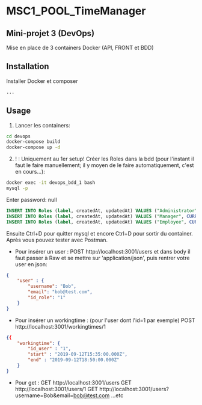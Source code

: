 # MSC1_POOL_TimeManager
## Mini-projet 3 (DevOps)

Mise en place de 3 containers Docker (API, FRONT et BDD)

## Installation

Installer Docker et composer

```bash
...
```

## Usage


1. Lancer les containers:
```bash
cd devops
docker-compose build
docker-compose up -d
```
2. ! : Uniquement au 1er setup!
Créer les Roles dans la bdd (pour l'instant il faut le faire manuellement; il y moyen de le faire automatiquement, c'est en cours...):
```bash
docker exec -it devops_bdd_1 bash
mysql -p
```
Enter password: null
```sql
INSERT INTO Roles (label, createdAt, updatedAt) VALUES ("Administrator", CURRENT_TIMESTAMP, CURRENT_TIMESTAMP);
INSERT INTO Roles (label, createdAt, updatedAt) VALUES ("Manager", CURRENT_TIMESTAMP, CURRENT_TIMESTAMP);
INSERT INTO Roles (label, createdAt, updatedAt) VALUES ("Employee", CURRENT_TIMESTAMP, CURRENT_TIMESTAMP);
```
Ensuite Ctrl+D pour quitter mysql et encore Ctrl+D pour sortir du container.
Après vous pouvez tester avec Postman.
 
 - Pour insérer un user :
POST http://localhost:3001/users
et dans body il faut passer à Raw et se mettre sur 'application/json', puis rentrer votre user en json:
```json
{
	"user" : {
		"username": "Bob",
		"email": "bob@test.com",
		"id_role": "1"
	}
}
```
 - Pour insérer un workingtime : (pour l'user dont l'id=1 par exemple) 
POST http://localhost:3001/workingtimes/1
```json
{{
	"workingtime": {
		"id_user" : "1",
		"start" : "2019-09-12T15:35:00.000Z",
		"end" : "2019-09-12T18:50:00.000Z"
	}
}
```
 - Pour get :
 GET http://localhost:3001/users
 GET http://localhost:3001/users/1
 GET http://localhost:3001/users?username=Bob&email=bob@test.com
...etc
